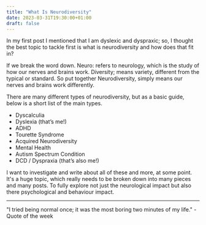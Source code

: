 ```yaml
---
title: "What Is Neurodiversity"
date: 2023-03-31T19:30:00+01:00
draft: false
---
```


In my first post I mentioned that I am dyslexic and dyspraxic; so, I thought the best topic to tackle first is what is neurodiversity and how does that fit in?

If we break the word down. Neuro: refers to neurology, which is the study of how our nerves and brains work. Diversity; means variety, different from the typical or standard. So put together Neurodiversity, simply means our nerves and brains work differently.  

There are many different types of neurodiversity, but as a basic guide, below is a short list of the main types.

-	Dyscalculia
-	Dyslexia (that’s me!)
-	ADHD
-	Tourette Syndrome
-	Acquired Neurodiversity
-	Mental Health
-	Autism Spectrum Condition
-	DCD / Dyspraxia (that’s also me!)

I want to investigate and write about all of these and more, at some point. It's a huge topic, which really needs to be broken down into many pieces and many posts. To fully explore not just the neurological impact but also there psychological and behaviour impact.

---

"I tried being normal once; it was the most boring two minutes of my life." - Quote of the week
